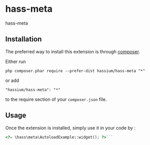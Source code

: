 hass-meta
==============
hass-meta

Installation
------------

The preferred way to install this extension is through [composer](http://getcomposer.org/download/).

Either run

```
php composer.phar require --prefer-dist hassium/hass-meta "*"
```

or add

```
"hassium/hass-meta": "*"
```

to the require section of your `composer.json` file.


Usage
-----

Once the extension is installed, simply use it in your code by  :

```php
<?= \hass\meta\AutoloadExample::widget(); ?>```